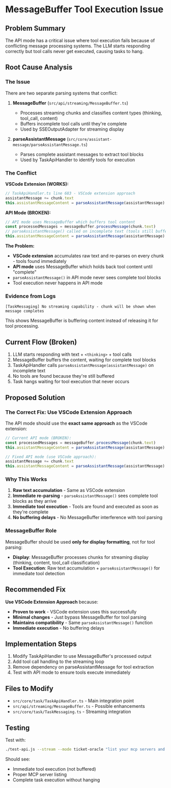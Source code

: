 # MessageBuffer Tool Execution Issue

## Problem Summary

The API mode has a critical issue where tool execution fails because of conflicting message processing systems. The LLM starts responding correctly but tool calls never get executed, causing tasks to hang.

## Root Cause Analysis

### The Issue

There are two separate parsing systems that conflict:

1. **MessageBuffer** (`src/api/streaming/MessageBuffer.ts`)

    - Processes streaming chunks and classifies content types (thinking, tool_call, content)
    - Buffers incomplete tool calls until they're complete
    - Used by SSEOutputAdapter for streaming display

2. **parseAssistantMessage** (`src/core/assistant-message/parseAssistantMessage.ts`)
    - Parses complete assistant messages to extract tool blocks
    - Used by TaskApiHandler to identify tools for execution

### The Conflict

**VSCode Extension (WORKS):**

```typescript
// TaskApiHandler.ts line 683 - VSCode extension approach
assistantMessage += chunk.text
this.assistantMessageContent = parseAssistantMessage(assistantMessage)
```

**API Mode (BROKEN):**

```typescript
// API mode uses MessageBuffer which buffers tool content
const processedMessages = messageBuffer.processMessage(chunk.text)
// parseAssistantMessage() called on incomplete text (tools still buffered)
this.assistantMessageContent = parseAssistantMessage(assistantMessage)
```

**The Problem:**

- **VSCode extension** accumulates raw text and re-parses on every chunk - tools found immediately
- **API mode** uses MessageBuffer which holds back tool content until "complete"
- `parseAssistantMessage()` in API mode never sees complete tool blocks
- Tool execution never happens in API mode

### Evidence from Logs

```
[TaskMessaging] No streaming capability - chunk will be shown when message completes
```

This shows MessageBuffer is buffering content instead of releasing it for tool processing.

## Current Flow (Broken)

1. LLM starts responding with text + `<thinking>` + tool calls
2. MessageBuffer buffers the content, waiting for complete tool blocks
3. TaskApiHandler calls `parseAssistantMessage(assistantMessage)` on incomplete text
4. No tools are found because they're still buffered
5. Task hangs waiting for tool execution that never occurs

## Proposed Solution

### The Correct Fix: Use VSCode Extension Approach

The API mode should use the **exact same approach** as the VSCode extension:

```typescript
// Current API mode (BROKEN):
const processedMessages = messageBuffer.processMessage(chunk.text)
this.assistantMessageContent = parseAssistantMessage(assistantMessage) // incomplete text

// Fixed API mode (use VSCode approach):
assistantMessage += chunk.text
this.assistantMessageContent = parseAssistantMessage(assistantMessage) // complete accumulated text
```

### Why This Works

1. **Raw text accumulation** - Same as VSCode extension
2. **Immediate re-parsing** - `parseAssistantMessage()` sees complete tool blocks as they arrive
3. **Immediate tool execution** - Tools are found and executed as soon as they're complete
4. **No buffering delays** - No MessageBuffer interference with tool parsing

### MessageBuffer Role

MessageBuffer should be used **only for display formatting**, not for tool parsing:

- **Display**: MessageBuffer processes chunks for streaming display (thinking, content, tool_call classification)
- **Tool Execution**: Raw text accumulation + `parseAssistantMessage()` for immediate tool detection

## Recommended Fix

**Use VSCode Extension Approach** because:

- **Proven to work** - VSCode extension uses this successfully
- **Minimal changes** - Just bypass MessageBuffer for tool parsing
- **Maintains compatibility** - Same `parseAssistantMessage()` function
- **Immediate execution** - No buffering delays

## Implementation Steps

1. Modify TaskApiHandler to use MessageBuffer's processed output
2. Add tool call handling to the streaming loop
3. Remove dependency on parseAssistantMessage for tool extraction
4. Test with API mode to ensure tools execute immediately

## Files to Modify

- `src/core/task/TaskApiHandler.ts` - Main integration point
- `src/api/streaming/MessageBuffer.ts` - Possible enhancements
- `src/core/task/TaskMessaging.ts` - Streaming integration

## Testing

Test with:

```bash
./test-api.js --stream --mode ticket-oracle "list your mcp servers and available tools"
```

Should see:

- Immediate tool execution (not buffered)
- Proper MCP server listing
- Complete task execution without hanging
